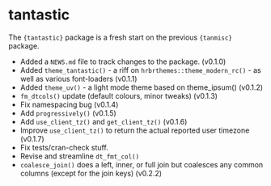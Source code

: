 # tantastic

The `{tantastic}` package is a fresh start on the previous `{tanmisc}` package.

- Added a `NEWS.md` file to track changes to the package. (v0.1.0)
- Added `theme_tantastic()` - a riff on `hrbrthemes::theme_modern_rc()` - as well as various font-loaders (v0.1.1)
- Added `theme_uv()` - a light mode theme based on theme_ipsum() (v0.1.2)
- `fm_dtcols()` update (default colours, minor tweaks) (v0.1.3)
- Fix namespacing bug (v0.1.4)
- Add `progressively()` (v0.1.5)
- Add `use_client_tz()` and `get_client_tz()`  (v0.1.6)
- Improve `use_client_tz()` to return the actual reported user timezone (v0.1.7)
- Fix tests/cran-check stuff.
- Revise and streamline `dt_fmt_col()` 
- `coalesce_join()` does a left, inner, or full join but coalesces any common columns (except for the join keys) (v0.2.2)


